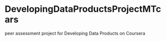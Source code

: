 # DevelopingDataProductsProjectMTcars
peer assessment project for Developing Data Products on Coursera
